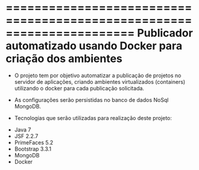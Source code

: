======================================================================
Publicador automatizado usando Docker para criação dos ambientes
======================================================================

- O projeto tem por objetivo automatizar a publicação de projetos no servidor de aplicações, criando ambientes virtualizados (containers) utilizando o docker para cada publicação solicitada.

- As configurações serão persistidas no banco de dados NoSql MongoDB.

- Tecnologias que serão utilizadas para realização deste projeto:
	<lu>
		<li>Java 7</li>
		<li>JSF 2.2.7</li>
		<li>PrimeFaces 5.2</li>
		<li>Bootstrap 3.3.1</li>
		<li>MongoDB</li>
		<li>Docker</li>
	</lu>